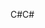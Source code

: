 <span data-ttu-id="97c52-101">C#</span><span class="sxs-lookup"><span data-stu-id="97c52-101">C#</span></span>